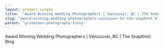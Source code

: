 ```yaml
---
layout: project_single
title:  "Award Winning Wedding Photographers | Vancouver, BC | The SnapKnot Blog"
slug: "award-winning-wedding-photographers-vancouver-bc-the-snapknot-blog"
parent: "groomsmen-photography-funny"
---
```

Award Winning Wedding Photographers | Vancouver, BC | The SnapKnot Blog